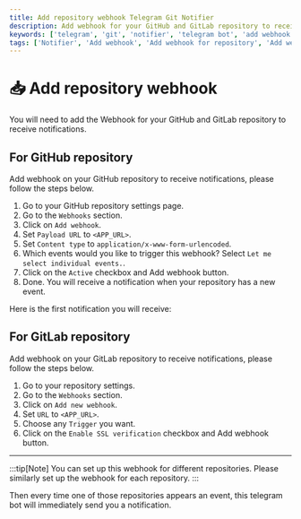 ```yaml
---
title: Add repository webhook Telegram Git Notifier
description: Add webhook for your GitHub and GitLab repository to receive notifications. Add webhook for your GitHub and GitLab repository to receive notifications.
keywords: ['telegram', 'git', 'notifier', 'telegram bot', 'add webhook', 'add webhook for repository', 'add webhook for github', 'add webhook for gitlab', 'telegram git notifier usage']
tags: ['Notifier', 'Add webhook', 'Add webhook for repository', 'Add webhook for GitHub', 'Add webhook for GitLab', 'Usage', 'Telegram Git Notifier Usage']
---
```


<head>
  <meta name="robots" content="index,follow" />
  <meta name="author" content="CSlant" />
</head>

# 📥 Add repository webhook

You will need to add the Webhook for your GitHub and GitLab repository to receive notifications.

## For GitHub repository

Add webhook on your GitHub repository to receive notifications, please follow the steps below.

1. Go to your GitHub repository settings page.
2. Go to the `Webhooks` section.
3. Click on `Add webhook`.
4. Set `Payload URL` to `<APP_URL>`.
5. Set `Content type` to `application/x-www-form-urlencoded`.
6. Which events would you like to trigger this webhook? Select `Let me select individual events.`.
7. Click on the `Active` checkbox and Add webhook button.
8. Done. You will receive a notification when your repository has a new event.

Here is the first notification you will receive:

[//]: # (![set_github_webhook]&#40;../images/set_github_webhook.png&#41;)

## For GitLab repository

Add webhook on your GitLab repository to receive notifications, please follow the steps below.

1. Go to your repository settings.
2. Go to the `Webhooks` section.
3. Click on `Add new webhook`.
4. Set `URL` to `<APP_URL>`.
5. Choose any `Trigger` you want.
6. Click on the `Enable SSL verification` checkbox and Add webhook button.

---

<head>
  <meta name="robots" content="index,follow" />
  <meta name="author" content="CSlant" />
</head>

:::tip[Note]
You can set up this webhook for different repositories. Please similarly set up the webhook for each repository.
:::

Then every time one of those repositories appears an event, this telegram bot will immediately send you a notification.

